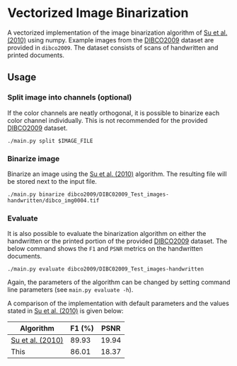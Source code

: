 # Vectorized Image Binarization

A vectorized implementation of the image binarization algorithm of [Su et al. (2010)][1] using numpy. Example images from the [DIBCO2009][2] dataset are provided in `dibco2009`. The dataset consists of scans of handwritten and printed documents.

## Usage
### Split image into channels (optional)
If the color channels are neatly orthogonal, it is possible to binarize each color channel individually. This is not recommended for the provided [DIBCO2009][2] dataset.

```
./main.py split $IMAGE_FILE
```

### Binarize image
Binarize an image using the [Su et al. (2010)][1] algorithm. The resulting file will be stored next to the input file.
```
./main.py binarize dibco2009/DIBC02009_Test_images-handwritten/dibco_img0004.tif
```

### Evaluate
It is also possible to evaluate the binarization algorithm on either the handwritten or the printed portion of the provided [DIBCO2009][2] dataset. The below command shows the `F1` and `PSNR` metrics on the handwritten documents.

```
./main.py evaluate dibco2009/DIBC02009_Test_images-handwritten
```

Again, the parameters of the algorithm can be changed by setting command line parameters (see `main.py evaluate -h`). 

A comparison of the implementation with default parameters and the values stated in [Su et al. (2010)][1] is given below:


| Algorithm | F1 (%) | PSNR |
| --- | --- | --- |
| [Su et al. (2010)][1] | 89.93 | 19.94 |
| This | 86.01 | 18.37 |


[1]: https://doi.org/10.1145/1815330.1815351
[2]: https://doi.org/10.1109/ICDAR.2009.246
